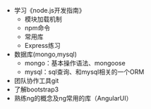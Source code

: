 * 学习《node.js开发指南》
  * 模块加载机制
  * npm命令
  * 常用库
  * Express练习
* 数据库(mongo,mysql)
  * mongo：基本操作语法、mongoose
  * mysql：sql查询、和mysql相关的一个ORM
* 团队协作工具git
* 了解bootstrap3
* 熟练ng的概念及ng常用的库（AngularUI）

